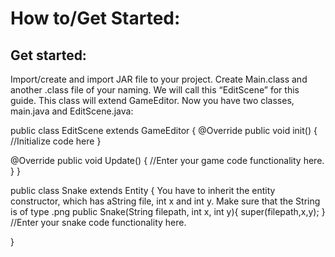 # How to/Get Started:

## Get started:

Import/create and import JAR file to your project. Create Main.class and another .class file of your naming. We will call this “EditScene” for this guide. This class will extend GameEditor.
Now you have two classes, main.java and EditScene.java:

public class EditScene extends GameEditor {
@Override
public void init() {
//Initialize code here
}

@Override
public void Update()  {
//Enter your game code functionality here.
}
}

public class Snake extends Entity {
You have to inherit the entity constructor, which has aString file, int x and int y. Make sure that the String is of type .png
public Snake(String filepath, int x, int y){
       super(filepath,x,y);
}
//Enter your snake code functionality here.

}